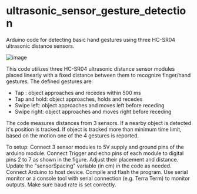 # ultrasonic_sensor_gesture_detection
Arduino code for detecting basic hand gestures using three HC-SR04 ultrasonic distance sensors. 

![image](https://github.com/user-attachments/assets/857f8a34-5d09-4f38-84e8-94c185794c7c)

This code utilizes three HC-SR04 ultrasonic distance sensor modules placed linearly with a fixed distance between them to recognize finger/hand gestures. 
The defined gestures are:
- Tap : object approaches and recedes within 500 ms
- Tap and hold: object approaches, holds and recedes
- Swipe left: object approaches and moves left before receding
- Swipe right: object approaches and moves right before receding

The code measures distances from 3 sensors. If a nearby object is detected it's position is tracked. If object is tracked more than minimum time limit, based on the motion one of the 4 gestures is reported.

To setup:
Connect 3 sensor modules to 5V supply and ground pins of the arduino module. 
Connect Trigger and echo pins of each module to digital pins 2 to 7 as shown in the figure.
Adjust their placement and distance. Update the "sensorSpacing" variable (in cm) in the code as needed. 
Connect Arduino to host device. Compile and flash the program.
Use serial monitor or a console tool with serial connection (e.g. Terra Term) to monitor outputs. Make sure baud rate is set correctly. 
